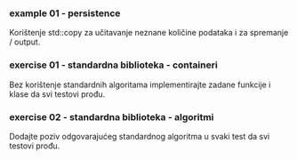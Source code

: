 ### example 01 - persistence

Korištenje std::copy za učitavanje neznane količine podataka i za spremanje / output.

### exercise 01 - standardna biblioteka - containeri

Bez korištenje standardnih algoritama implementirajte zadane funkcije i klase da svi testovi prođu.

### exercise 02 - standardna biblioteka - algoritmi

Dodajte poziv odgovarajućeg standardnog algoritma u svaki test da svi testovi prođu.



